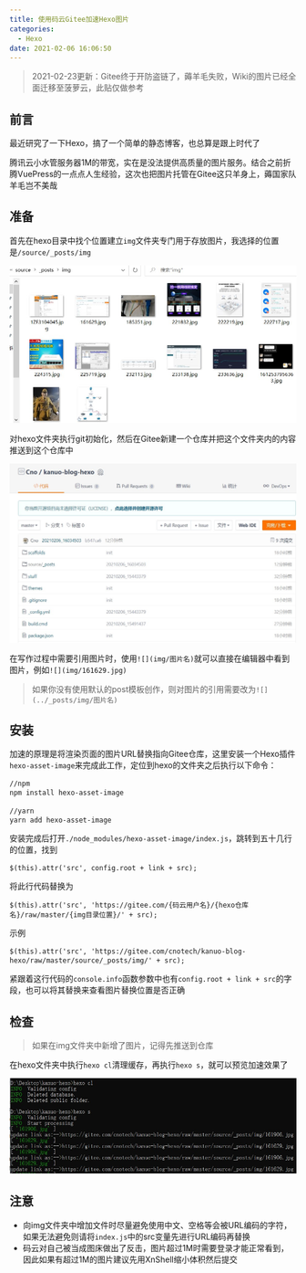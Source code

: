 ```yaml
---
title: 使用码云Gitee加速Hexo图片
categories:
  - Hexo
date: 2021-02-06 16:06:50
---
```


> 2021-02-23更新：Gitee终于开防盗链了，薅羊毛失败，Wiki的图片已经全面迁移至菠萝云，此贴仅做参考

## 前言

最近研究了一下Hexo，搞了一个简单的静态博客，也总算是跟上时代了

腾讯云小水管服务器1M的带宽，实在是没法提供高质量的图片服务。结合之前折腾VuePress的一点点人生经验，这次也把图片托管在Gitee这只羊身上，薅国家队羊毛岂不美哉

## 准备
首先在hexo目录中找个位置建立`img`文件夹专门用于存放图片，我选择的位置是`/source/_posts/img`

![](img/161906.jpg)

对hexo文件夹执行git初始化，然后在Gitee新建一个仓库并把这个文件夹内的内容推送到这个仓库中

![](img/161629.jpg)

在写作过程中需要引用图片时，使用`![](img/图片名)`就可以直接在编辑器中看到图片，例如`![](img/161629.jpg)`

> 如果你没有使用默认的post模板创作，则对图片的引用需要改为`![](../_posts/img/图片名)`

## 安装
加速的原理是将渲染页面的图片URL替换指向Gitee仓库，这里安装一个Hexo插件`hexo-asset-image`来完成此工作，定位到hexo的文件夹之后执行以下命令：
```
//npm
npm install hexo-asset-image

//yarn
yarn add hexo-asset-image
```

安装完成后打开`./node_modules/hexo-asset-image/index.js`，跳转到五十几行的位置，找到

```
$(this).attr('src', config.root + link + src);
```

将此行代码替换为

```
$(this).attr('src', 'https://gitee.com/{码云用户名}/{hexo仓库名}/raw/master/{img目录位置}/' + src);
```

示例

```
$(this).attr('src', 'https://gitee.com/cnotech/kanuo-blog-hexo/raw/master/source/_posts/img/' + src);
```

紧跟着这行代码的`console.info`函数参数中也有`config.root + link + src`的字段，也可以将其替换来查看图片替换位置是否正确

## 检查

>如果在img文件夹中新增了图片，记得先推送到仓库

在hexo文件夹中执行`hexo cl`清理缓存，再执行`hexo s`，就可以预览加速效果了

![](img/163703.jpg)

## 注意

* 向img文件夹中增加文件时尽量避免使用中文、空格等会被URL编码的字符，如果无法避免则请将`index.js`中的src变量先进行URL编码再替换
* 码云对自己被当成图床做出了反击，图片超过1M时需要登录才能正常看到，因此如果有超过1M的图片建议先用XnShell缩小体积然后提交